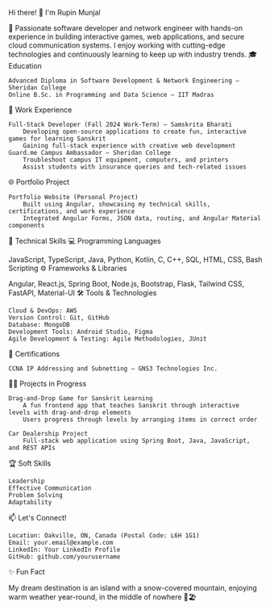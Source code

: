 Hi there! 👋 I'm Rupin Munjal

🚀 Passionate software developer and network engineer with hands-on experience in building interactive games, web applications, and secure cloud communication systems. I enjoy working with cutting-edge technologies and continuously learning to keep up with industry trends.
🎓 Education

    Advanced Diploma in Software Development & Network Engineering – Sheridan College
    Online B.Sc. in Programming and Data Science – IIT Madras

💼 Work Experience

    Full-Stack Developer (Fall 2024 Work-Term) – Samskrita Bharati
        Developing open-source applications to create fun, interactive games for learning Sanskrit
        Gaining full-stack experience with creative web development
    Guard.me Campus Ambassador – Sheridan College
        Troubleshoot campus IT equipment, computers, and printers
        Assist students with insurance queries and tech-related issues

🌐 Portfolio Project

    Portfolio Website (Personal Project)
        Built using Angular, showcasing my technical skills, certifications, and work experience
        Integrated Angular Forms, JSON data, routing, and Angular Material components

🔧 Technical Skills
💻 Programming Languages

JavaScript, TypeScript, Java, Python, Kotlin, C, C++, SQL, HTML, CSS, Bash Scripting
⚙️ Frameworks & Libraries

Angular, React.js, Spring Boot, Node.js, Bootstrap, Flask, Tailwind CSS, FastAPI, Material-UI
🛠️ Tools & Technologies

    Cloud & DevOps: AWS
    Version Control: Git, GitHub
    Database: MongoDB
    Development Tools: Android Studio, Figma
    Agile Development & Testing: Agile Methodologies, JUnit

📜 Certifications

    CCNA IP Addressing and Subnetting – GNS3 Technologies Inc.

🧑‍💻 Projects in Progress

    Drag-and-Drop Game for Sanskrit Learning
        A fun frontend app that teaches Sanskrit through interactive levels with drag-and-drop elements
        Users progress through levels by arranging items in correct order

    Car Dealership Project
        Full-stack web application using Spring Boot, Java, JavaScript, and REST APIs

🏆 Soft Skills

    Leadership
    Effective Communication
    Problem Solving
    Adaptability

📫 Let's Connect!

    Location: Oakville, ON, Canada (Postal Code: L6H 1G1)
    Email: your.email@example.com
    LinkedIn: Your LinkedIn Profile
    GitHub: github.com/yourusername

✨ Fun Fact

My dream destination is an island with a snow-covered mountain, enjoying warm weather year-round, in the middle of nowhere 🌄🏖️
